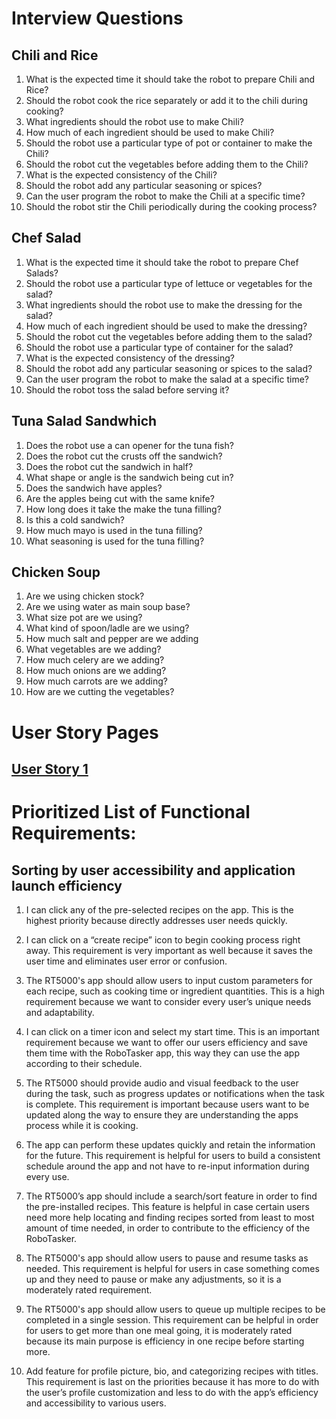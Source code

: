  
# Interview Questions 

## Chili and Rice 

1. What is the expected time it should take the robot to prepare Chili and Rice?
2. Should the robot cook the rice separately or add it to the chili during cooking?
3. What ingredients should the robot use to make Chili?
4. How much of each ingredient should be used to make Chili?
5. Should the robot use a particular type of pot or container to make the Chili?
6. Should the robot cut the vegetables before adding them to the Chili?
7. What is the expected consistency of the Chili?
8. Should the robot add any particular seasoning or spices?
9. Can the user program the robot to make the Chili at a specific time?
10. Should the robot stir the Chili periodically during the cooking process?

## Chef Salad 

1. What is the expected time it should take the robot to prepare Chef Salads?
2. Should the robot use a particular type of lettuce or vegetables for the salad?
3. What ingredients should the robot use to make the dressing for the salad?
4. How much of each ingredient should be used to make the dressing?
5. Should the robot cut the vegetables before adding them to the salad?
6. Should the robot use a particular type of container for the salad?
7. What is the expected consistency of the dressing?
8. Should the robot add any particular seasoning or spices to the salad?
9. Can the user program the robot to make the salad at a specific time?
10. Should the robot toss the salad before serving it?

## Tuna Salad Sandwhich 

1. Does the robot use a can opener for the tuna fish?
2. Does the robot cut the crusts off the sandwich?
3. Does the robot cut the sandwich in half?
4. What shape or angle is the sandwich being cut in? 
5. Does the sandwich have apples?
6. Are the apples being cut with the same knife? 
7. How long does it take the make the tuna filling? 
8. Is this a cold sandwich?
9. How much mayo is used in the tuna filling? 
10. What seasoning is used for the tuna filling? 

## Chicken Soup 

1. Are we using chicken stock? 
2. Are we using water as main soup base? 
3. What size pot are we using? 
4. What kind of spoon/ladle are we using? 
5. How much salt and pepper are we adding 
6. What vegetables are we adding? 
7. How much celery are we adding? 
8. How much onions are we adding? 
9. How much carrots are we adding? 
10. How are we cutting the vegetables? 

# User Story Pages

## [User Story 1](UserStory1.md)

# Prioritized List of Functional Requirements:

## Sorting by user accessibility and application launch efficiency 

1. I can click any of the pre-selected recipes on the app. This is the highest priority because directly addresses user needs quickly. 

2. I can click on a “create recipe” icon to begin cooking process right away. This requirement is very important as well because it saves the user time and eliminates user error or confusion. 

3. The RT5000's app should allow users to input custom parameters for each recipe, such as cooking time or ingredient quantities. This is a high requirement because we want to consider every user’s unique needs and adaptability. 

4. I can click on a timer icon and select my start time. This is an important requirement because we want to offer our users efficiency and save them time with the RoboTasker app, this way they can use the app according to their schedule. 

5. The RT5000 should provide audio and visual feedback to the user during the task, such as progress updates or notifications when the task is complete. This requirement is important because users want to be updated along the way to ensure they are understanding the apps process while it is cooking. 

6. The app can perform these updates quickly and retain the information for the future. This requirement is helpful for users to build a consistent schedule around the app and not have to re-input information during every use.

7. The RT5000’s app should include a search/sort feature in order to find the pre-installed recipes. This feature is helpful in case certain users need more help locating and finding recipes sorted from least to most amount of time needed, in order to contribute to the efficiency of the RoboTasker. 

8. The RT5000's app should allow users to pause and resume tasks as needed. This requirement is helpful for users in case something comes up and they need to pause or make any adjustments, so it is a moderately rated requirement. 

9. The RT5000's app should allow users to queue up multiple recipes to be completed in a single session. This requirement can be helpful in order for users to get more than one meal going, it is moderately rated because its main purpose is efficiency in one recipe before starting more.  

10. Add feature for profile picture, bio, and categorizing recipes with titles. This requirement is last on the priorities because it has more to do with the user’s profile customization and less to do with the app’s efficiency and accessibility to various users. 

